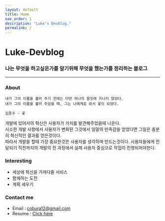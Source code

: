 ```yaml
---
layout: default
title: Home
nav_order: 1
description: "Luke's Devblog."
permalink: /
---
```


<h1> Luke-Devblog</h1>
<h3>나는 무엇을 하고싶은가를 알기위해 무엇을 했는가를 정리하는 블로그</h3>

---

### About
~~~
내가 그의 이름을 불러 주기 전에는 다만 하나의 몸짓에 지나지 않았다.  
내가 그의 이름을 불러 주었을 때, 그는 나에게로 와서 꽃이 되었다.  

김춘수 - 꽃
~~~
개발에 있어서의 혁신은 사용자가 가치를 발견해주었을때 나온다.  
사소한 개발 사항에서 사용자가 변화된 그것에서 일말의 만족감을 얻었다면 그일은 충분히 혁신적인 결과를 얻은것이다.   
따라서 개발을 할때 가장 중요한것은 사용자를 생각하며 만드는것이다. 사용자들에게 전달되기 직전까지의 개발의 전 과정에서 실제 사용자 중심으로 작업이 진행되어야한다. 


### Interesting

- 세상에 혁신을 가져다줄 서비스
- 함께하는 도전
- 계획 세우기


### Contact me

- Email : cobura12@gmail.com
- Resume : <a href="/resume">Click here</a>
